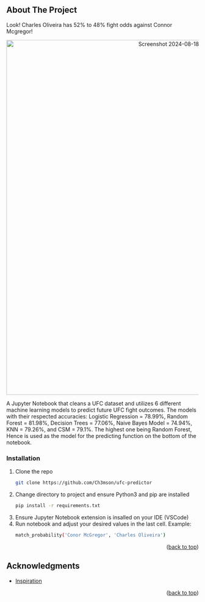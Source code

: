
<a id="readme-top"></a>

<!-- ABOUT THE PROJECT -->
## About The Project
Look! Charles Oliveira has 52% to 48% fight odds against Connor Mcgregor!
<p align="center">
  <img width="928" alt="Screenshot 2024-08-18 at 6 49 13 PM" src="https://github.com/user-attachments/assets/61b4e2f5-862f-4c14-9dea-467dad998fd3">
</p>
A Jupyter Notebook that cleans a UFC dataset and utilizes 6 different machine learning models to predict future UFC fight outcomes. The models with their respected accuracies: Logistic Regression = 78.99%, Random Forest = 81.98%, Decision Trees = 77.06%, Naive Bayes Model = 74.94%, KNN = 79.26%, and CSM = 79.1%. The highest one being Random Forest, Hence is used as the model for the predicting function on the bottom of the notebook.

### Installation

1. Clone the repo
   ```sh
   git clone https://github.com/Ch3mson/ufc-predictor
   ```
2. Change directory to project and ensure Python3 and pip are installed
   ```sh
   pip install -r requirements.txt
   ```
4. Ensure Jupyter Notebook extension is insalled on your IDE (VSCode)
5. Run notebook and adjust your desired values in the last cell. Example:
   ```sh
   match_probability('Conor McGregor', 'Charles Oliveira')
   ```

<p align="right">(<a href="#readme-top">back to top</a>)</p>

<!-- ACKNOWLEDGMENTS -->
## Acknowledgments

* [Inspiration](https://www.youtube.com/watch?v=0irmDBWLrco)

<p align="right">(<a href="#readme-top">back to top</a>)</p>
